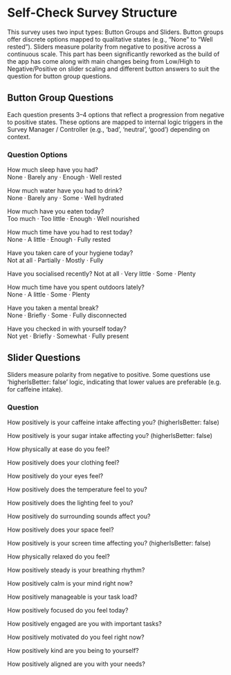 # Self-Check Survey Structure

This survey uses two input types: Button Groups and Sliders. Button groups offer discrete options mapped to qualitative states (e.g., “None” to “Well rested”). Sliders measure polarity from negative to positive across a continuous scale. This part has been significantly reworked as the build of the app has come along with main changes being from Low/High to Negative/Positive on slider scaling and different button answers to suit the question for button group questions. 



## Button Group Questions

Each question presents 3–4 options that reflect a progression from negative to positive states. These options are mapped to internal logic triggers in the Survey Manager / Controller (e.g., ‘bad’, ‘neutral’, ‘good’) depending on context.

### Question Options	
How much sleep have you had?	
None · Barely any · Enough · Well rested	

How much water have you had to drink?	
None · Barely any · Some · Well hydrated	

How much have you eaten today?	
Too much · Too little · Enough · Well nourished	

How much time have you had to rest today?	
None · A little · Enough · Fully rested	

Have you taken care of your hygiene today?	
Not at all · Partially · Mostly · Fully	

Have you socialised recently?	Not at all · 
Very little · Some · Plenty	

How much time have you spent outdoors lately?	
None · A little · Some · Plenty	

Have you taken a mental break?	
None · Briefly · Some · Fully disconnected	

Have you checked in with yourself today?	
Not yet · Briefly · Somewhat · Fully present	




## Slider Questions

Sliders measure polarity from negative to positive. Some questions use ‘higherIsBetter: false’ logic, indicating that lower values are preferable (e.g. for caffeine intake).

### Question	
How positively is your caffeine intake affecting you? (higherIsBetter: false)	

How positively is your sugar intake affecting you? (higherIsBetter: false)	

How physically at ease do you feel?	

How positively does your clothing feel?	

How positively do your eyes feel?	

How positively does the temperature feel to you?	

How positively does the lighting feel to you?	

How positively do surrounding sounds affect you?	

How positively does your space feel?	

How positively is your screen time affecting you? (higherIsBetter: false)	

How physically relaxed do you feel?	

How positively steady is your breathing rhythm?	

How positively calm is your mind right now?	

How positively manageable is your task load?	

How positively focused do you feel today?	

How positively engaged are you with important tasks?	

How positively motivated do you feel right now?	


How positively kind are you being to yourself?	

How positively aligned are you with your needs?	


